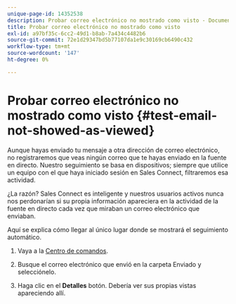 ```yaml
---
unique-page-id: 14352538
description: Probar correo electrónico no mostrado como visto - Documentos de Marketo - Documentación del producto
title: Probar correo electrónico no mostrado como visto
exl-id: a97bf35c-6cc2-49d1-b8ab-7a434c4482b6
source-git-commit: 72e1d29347bd5b77107da1e9c30169cb6490c432
workflow-type: tm+mt
source-wordcount: '147'
ht-degree: 0%

---
```


# Probar correo electrónico no mostrado como visto {#test-email-not-showed-as-viewed}

Aunque hayas enviado tu mensaje a otra dirección de correo electrónico, no registraremos que veas ningún correo que te hayas enviado en la fuente en directo. Nuestro seguimiento se basa en dispositivos; siempre que utilice un equipo con el que haya iniciado sesión en Sales Connect, filtraremos esa actividad.

¿La razón? Sales Connect es inteligente y nuestros usuarios activos nunca nos perdonarían si su propia información apareciera en la actividad de la fuente en directo cada vez que miraban un correo electrónico que enviaban.

Aquí se explica cómo llegar al único lugar donde se mostrará el seguimiento automático.

1. Vaya a la [Centro de comandos](https://toutapp.com/).

1. Busque el correo electrónico que envió en la carpeta Enviado y selecciónelo.

1. Haga clic en el **Detalles** botón. Debería ver sus propias vistas apareciendo allí.
